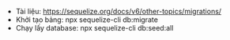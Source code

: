 + Tài liệu: https://sequelize.org/docs/v6/other-topics/migrations/
+ Khởi tạo bảng: npx sequelize-cli db:migrate
+ Chạy lấy database: npx sequelize-cli db:seed:all
